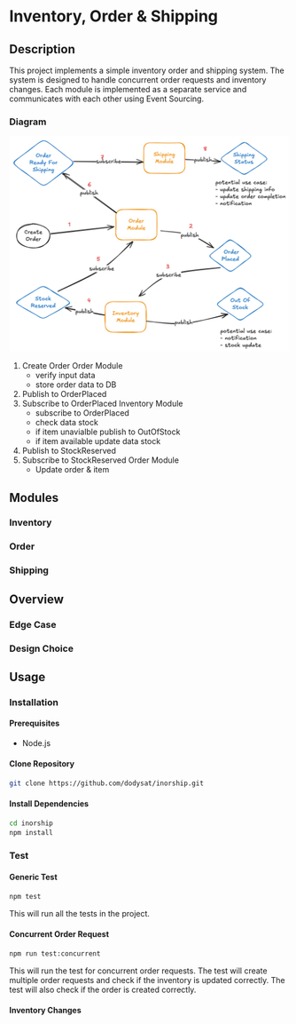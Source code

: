 # Inventory, Order & Shipping

## Description

This project implements a simple inventory order and shipping system. The system is designed to handle concurrent order requests and inventory changes. Each module is implemented as a separate service and communicates with each other using Event Sourcing.

### Diagram

![Diagram](docs/diagram.png)

1. Create Order Order Module
   - verify input data
   - store order data to DB
2. Publish to OrderPlaced
3. Subscribe to OrderPlaced Inventory Module
   - subscribe to OrderPlaced
   - check data stock
   - if item unavialble publish to OutOfStock
   - if item available update data stock
4. Publish to StockReserved
5. Subscribe to StockReserved Order Module
   - Update order & item

## Modules

### Inventory

### Order

### Shipping

## Overview

### Edge Case

### Design Choice

## Usage

### Installation

#### Prerequisites

- Node.js

#### Clone Repository

```bash
git clone https://github.com/dodysat/inorship.git
```

#### Install Dependencies

```bash
cd inorship
npm install
```

### Test

#### Generic Test

```bash
npm test
```

This will run all the tests in the project.

#### Concurrent Order Request

```bash
npm run test:concurrent
```

This will run the test for concurrent order requests. The test will create multiple order requests and check if the inventory is updated correctly. The test will also check if the order is created correctly.

#### Inventory Changes

